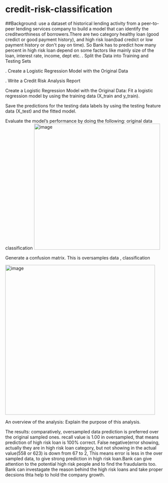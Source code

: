 # credit-risk-classification
##Background:
use a dataset of historical lending activity from a peer-to-peer lending services company to build a model that can identify the creditworthiness of borrowers.There are two category healthy loan (good credict or good payment history), and high risk loan(bad credict or low payment history or don't pay on time). So Bank has to predict how many percent in high risk loan depend on some factors like mainly size of the loan, interest rate, income, dept etc.
. Split the Data into Training and Testing Sets

. Create a Logistic Regression Model with the Original Data

. Write a Credit Risk Analysis Report

Create a Logistic Regression Model with the Original Data:
Fit a logistic regression model by using the training data (X_train and y_train).

Save the predictions for the testing data labels by using the testing feature data (X_test) and the fitted model.

Evaluate the model’s performance by doing the following:
original data classification
<img width="398" alt="image" src="https://github.com/stargily2017/credit-risk-classification/assets/117419179/0fe36adb-379e-4c58-a870-d13a54640ff5">


Generate a confusion matrix.
This is oversamples data , classification

<img width="473" alt="image" src="https://github.com/stargily2017/credit-risk-classification/assets/117419179/becfc431-e498-4136-80fe-9a4882e35882">



An overview of the analysis: Explain the purpose of this analysis.

The results: 
comparatively, oversampled data prediction is preferred over the original sampled ones. recall value is 1.00 in oversampled, that means prediction of high risk loan is 100% correct.
False negative(error showing, actually they are in high risk loan category, but not showing in the actual value(558 or 623) is down from 67 to 2, 
This means error is less in the over sampled data, to give strong prediction in high risk loan.Bank can give attention to the potential high risk people and to find the fraudulants too. Bank can investagate the reason behind the high risk loans and take proper decsions thta help to hold the company growth.
